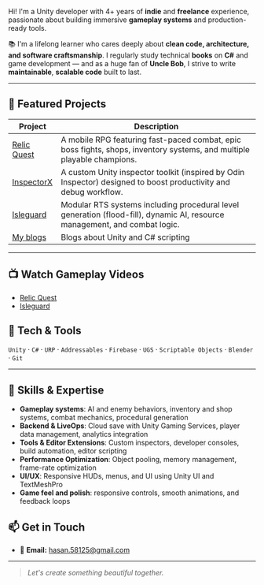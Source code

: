 Hi! I'm a Unity developer with 4+ years of **indie** and **freelance** experience, passionate about building immersive **gameplay systems** and production-ready tools.

📚 I'm a lifelong learner who cares deeply about **clean code, architecture, and software craftsmanship**. I regularly study technical **books** on **C#** and game development — and as a huge fan of **Uncle Bob**, I strive to write **maintainable**, **scalable code** built to last.

---

## 🧪 Featured Projects

| Project | Description |
|--------|-------------|
| [Relic Quest](https://github.com/HasanKilic1/Relic-Quest-Scripts) | A mobile RPG featuring fast-paced combat, epic boss fights, shops, inventory systems, and multiple playable champions. |
| [InspectorX](https://github.com/HasanKilic1/InspectorX) | A custom Unity inspector toolkit (inspired by Odin Inspector) designed to boost productivity and debug workflow. |
| [Isleguard](https://github.com/HasanKilic1/IsleguardScripts) | Modular RTS systems including procedural level generation (flood-fill), dynamic AI, resource management, and combat logic. |
| [My blogs](https://dev.to/hasan_kl_6197f0ae57e14) | Blogs about Unity and C# scripting |
---
## 📺 **Watch Gameplay Videos** 
* [Relic Quest](https://www.youtube.com/watch?v=xj-vZu7udOM)
* [Isleguard](https://www.youtube.com/watch?v=YoIllYX2YKU)

## 🔧 Tech & Tools

`Unity` · `C#` · `URP` · `Addressables` · `Firebase` · `UGS` · `Scriptable Objects` · `Blender` · `Git`

---

## 🎯 Skills & Expertise
- **Gameplay systems**: AI and enemy behaviors, inventory and shop systems, combat mechanics, procedural generation
- **Backend & LiveOps**: Cloud save with Unity Gaming Services, player data management, analytics integration  
- **Tools & Editor Extensions**: Custom inspectors, developer consoles, build automation, editor scripting  
- **Performance Optimization**: Object pooling, memory management, frame-rate optimization  
- **UI/UX**: Responsive HUDs, menus, and UI using Unity UI and TextMeshPro
- **Game feel and polish**: responsive controls, smooth animations, and feedback loops
  
## 📫 Get in Touch
- 💌 **Email:** [hasan.58125@gmail.com](mailto:hasan.58125@gmail.com)

---

> _Let's create something beautiful together._

